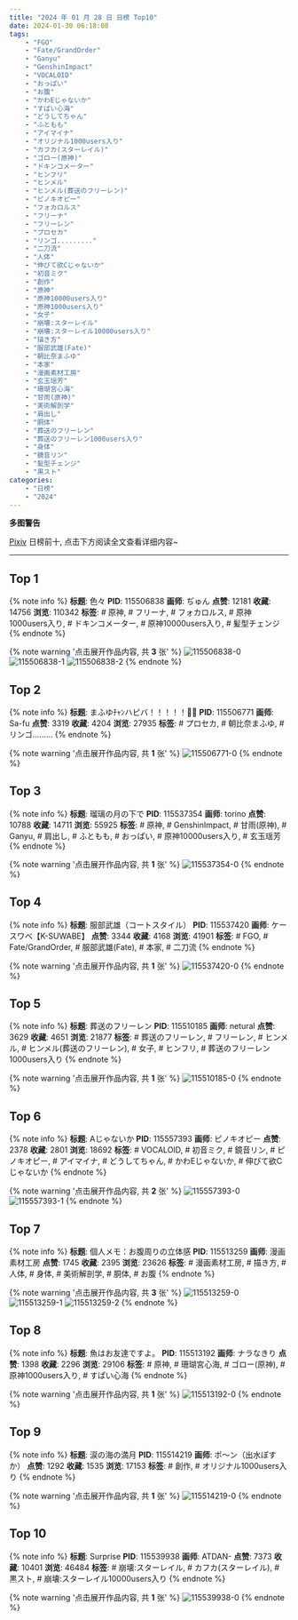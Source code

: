 ```yaml
---
title: "2024 年 01 月 28 日 日榜 Top10"
date: 2024-01-30 06:18:08
tags:
    - "FGO"
    - "Fate/GrandOrder"
    - "Ganyu"
    - "GenshinImpact"
    - "VOCALOID"
    - "おっぱい"
    - "お腹"
    - "かわEじゃないか"
    - "すぱい心海"
    - "どうしてちゃん"
    - "ふともも"
    - "アイマイナ"
    - "オリジナル1000users入り"
    - "カフカ(スターレイル)"
    - "ゴロー(原神)"
    - "ドキンコメーター"
    - "ヒンフリ"
    - "ヒンメル"
    - "ヒンメル(葬送のフリーレン)"
    - "ピノキオピー"
    - "フォカロルス"
    - "フリーナ"
    - "フリーレン"
    - "プロセカ"
    - "リンゴ........."
    - "二刀流"
    - "人体"
    - "伸びて欲Cじゃないか"
    - "初音ミク"
    - "創作"
    - "原神"
    - "原神10000users入り"
    - "原神1000users入り"
    - "女子"
    - "崩壊:スターレイル"
    - "崩壊:スターレイル10000users入り"
    - "描き方"
    - "服部武雄(Fate)"
    - "朝比奈まふゆ"
    - "本家"
    - "漫画素材工房"
    - "玄玉瑶芳"
    - "珊瑚宮心海"
    - "甘雨(原神)"
    - "美術解剖学"
    - "肩出し"
    - "胴体"
    - "葬送のフリーレン"
    - "葬送のフリーレン1000users入り"
    - "身体"
    - "鏡音リン"
    - "髪型チェンジ"
    - "黒スト"
categories:
    - "日榜"
    - "2024"
---
```


<i class="fa fa-triangle-exclamation"></i>**多图警告**<i class="fa fa-triangle-exclamation"></i>

[Pixiv](https://www.pixiv.net/) 日榜前十, 点击下方阅读全文查看详细内容~

<!-- more -->

---

## Top 1

{% note info %}
**标题**: 色々
**PID**: 115506838 **画师**: ぢゅん
**点赞**: 12181 **收藏**: 14756 **浏览**: 110342
**标签**: # 原神, # フリーナ, # フォカロルス, # 原神1000users入り, # ドキンコメーター, # 原神10000users入り, # 髪型チェンジ
{% endnote %}

{% note warning '点击展开作品内容, 共 **3** 张' %}
![115506838-0](https://i.pixiv.re/img-original/img/2024/01/27/00/00/13/115506838_p0.jpg)
![115506838-1](https://i.pixiv.re/img-original/img/2024/01/27/00/00/13/115506838_p1.jpg)
![115506838-2](https://i.pixiv.re/img-original/img/2024/01/27/00/00/13/115506838_p2.jpg)
{% endnote %}

## Top 2

{% note info %}
**标题**: まふゆﾁｬﾝハピバ！！！！！🎂🎉
**PID**: 115506771 **画师**: Sa-fu
**点赞**: 3319 **收藏**: 4204 **浏览**: 27935
**标签**: # プロセカ, # 朝比奈まふゆ, # リンゴ.........
{% endnote %}

{% note warning '点击展开作品内容, 共 **1** 张' %}
![115506771-0](https://i.pixiv.re/img-original/img/2024/01/27/00/00/00/115506771_p0.jpg)
{% endnote %}

## Top 3

{% note info %}
**标题**: 瑠璃の月の下で
**PID**: 115537354 **画师**: torino
**点赞**: 10788 **收藏**: 14711 **浏览**: 55925
**标签**: # 原神, # GenshinImpact, # 甘雨(原神), # Ganyu, # 肩出し, # ふともも, # おっぱい, # 原神10000users入り, # 玄玉瑶芳
{% endnote %}

{% note warning '点击展开作品内容, 共 **1** 张' %}
![115537354-0](https://i.pixiv.re/img-original/img/2024/01/28/00/00/18/115537354_p0.jpg)
{% endnote %}

## Top 4

{% note info %}
**标题**: 服部武雄（コートスタイル）
**PID**: 115537420 **画师**: ケースワベ【K-SUWABE】
**点赞**: 3344 **收藏**: 4168 **浏览**: 41901
**标签**: # FGO, # Fate/GrandOrder, # 服部武雄(Fate), # 本家, # 二刀流
{% endnote %}

{% note warning '点击展开作品内容, 共 **1** 张' %}
![115537420-0](https://i.pixiv.re/img-original/img/2024/01/28/00/00/38/115537420_p0.jpg)
{% endnote %}

## Top 5

{% note info %}
**标题**: 葬送のフリーレン
**PID**: 115510185 **画师**: netural
**点赞**: 3629 **收藏**: 4651 **浏览**: 21877
**标签**: # 葬送のフリーレン, # フリーレン, # ヒンメル, # ヒンメル(葬送のフリーレン), # 女子, # ヒンフリ, # 葬送のフリーレン1000users入り
{% endnote %}

{% note warning '点击展开作品内容, 共 **1** 张' %}
![115510185-0](https://i.pixiv.re/img-original/img/2024/01/27/01/49/45/115510185_p0.png)
{% endnote %}

## Top 6

{% note info %}
**标题**: Aじゃないか
**PID**: 115557393 **画师**: ピノキオピー
**点赞**: 2378 **收藏**: 2801 **浏览**: 18692
**标签**: # VOCALOID, # 初音ミク, # 鏡音リン, # ピノキオピー, # アイマイナ, # どうしてちゃん, # かわEじゃないか, # 伸びて欲Cじゃないか
{% endnote %}

{% note warning '点击展开作品内容, 共 **2** 张' %}
![115557393-0](https://i.pixiv.re/img-original/img/2024/01/28/17/22/09/115557393_p0.jpg)
![115557393-1](https://i.pixiv.re/img-original/img/2024/01/28/17/22/09/115557393_p1.jpg)
{% endnote %}

## Top 7

{% note info %}
**标题**: 個人メモ：お腹周りの立体感
**PID**: 115513259 **画师**: 漫画素材工房
**点赞**: 1745 **收藏**: 2395 **浏览**: 23626
**标签**: # 漫画素材工房, # 描き方, # 人体, # 身体, # 美術解剖学, # 胴体, # お腹
{% endnote %}

{% note warning '点击展开作品内容, 共 **3** 张' %}
![115513259-0](https://i.pixiv.re/img-original/img/2024/01/27/06/00/11/115513259_p0.jpg)
![115513259-1](https://i.pixiv.re/img-original/img/2024/01/27/06/00/11/115513259_p1.jpg)
![115513259-2](https://i.pixiv.re/img-original/img/2024/01/27/06/00/11/115513259_p2.jpg)
{% endnote %}

## Top 8

{% note info %}
**标题**: 魚はお友達ですよ。
**PID**: 115513192 **画师**: ナラなきり
**点赞**: 1398 **收藏**: 2296 **浏览**: 29106
**标签**: # 原神, # 珊瑚宮心海, # ゴロー(原神), # 原神1000users入り, # すぱい心海
{% endnote %}

{% note warning '点击展开作品内容, 共 **1** 张' %}
![115513192-0](https://i.pixiv.re/img-original/img/2024/01/27/05/56/24/115513192_p0.png)
{% endnote %}

## Top 9

{% note info %}
**标题**: 涙の海の満月
**PID**: 115514219 **画师**: ポ～ン（出水ぽすか）
**点赞**: 1292 **收藏**: 1535 **浏览**: 17153
**标签**: # 創作, # オリジナル1000users入り
{% endnote %}

{% note warning '点击展开作品内容, 共 **1** 张' %}
![115514219-0](https://i.pixiv.re/img-original/img/2024/01/27/07/30/00/115514219_p0.jpg)
{% endnote %}

## Top 10

{% note info %}
**标题**: Surprise
**PID**: 115539938 **画师**: ATDAN-
**点赞**: 7373 **收藏**: 10401 **浏览**: 46484
**标签**: # 崩壊:スターレイル, # カフカ(スターレイル), # 黒スト, # 崩壊:スターレイル10000users入り
{% endnote %}

{% note warning '点击展开作品内容, 共 **1** 张' %}
![115539938-0](https://i.pixiv.re/img-original/img/2024/01/28/07/02/29/115539938_p0.png)
{% endnote %}

